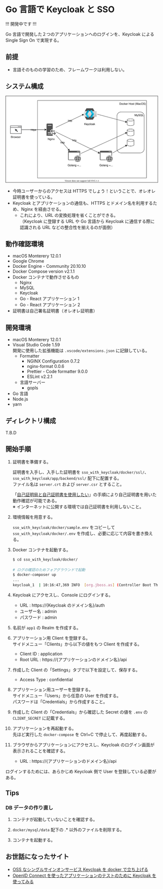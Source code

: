 # Go 言語で Keycloak と SSO

!!! 開発中です !!!

Go 言語で開発した２つのアプリケーションへのログインを、Keycloak による Single Sign On で実現する。

## 前提

- 言語そのものの学習のため、フレームワークは利用しない。

## システム構成

![システム構成図](./doc/system_structure.drawio.svg)

- 今時ユーザーからのアクセスは HTTPS でしょう！ということで、オレオレ証明書を使っている。
- Keycloak とアプリケーションの通信も、HTTPS とドメイン名を利用するため、Nginx を経由させる。
  - これにより、URL の変換処理を省くことができる。  
    （Keycloak に登録する URL や Go 言語から Keycloak に通信する際に認識される URL などの整合性を揃えるのが面倒）

## 動作確認環境

- macOS Monterery 12.0.1
- Google Chrome
- Docker Engine - Community 20.10.10
- Docker Compose version v2.1.1
- Docker コンテナで動作させるもの
  - Nginx
  - MySQL
  - Keycloak
  - Go - React アプリケーション 1
  - Go - React アプリケーション 2
- 証明書は自己署名証明書（オレオレ証明書）

## 開発環境

- macOS Monterery 12.0.1
- Visual Studio Code 1.59  
  開発に使用した拡張機能は `.vscode/extensions.json` に記録している。
  - Formatter
    - NGINX Configuration 0.7.2
    - nginx-format 0.0.6
    - Prettier - Code formatter 9.0.0
    - ESLint v2.2.1
  - 言語サーバー
    - gopls
- Go 言語
- Node.js
- yarn

## ディレクトリ構成

T.B.D

## 開始手順

1. 証明書を準備する。

   証明書を入手し、入手した証明書を `sso_with_keycloak/docker/ssl/`、`sso_with_keycloak/app/backend/ssl/` 配下に配置する。  
   ファイル名は `server.crt` および `server.csr` とすること。

   「[自己証明局と自己証明書を使用したい](./doc/appendix.md#自己証明局と自己証明書を使用したい)」の手順により自己証明書を用いた動作確認が可能である。  
   ※ インターネットに公開する環境では自己証明書を利用しないこと。

1. 環境情報を用意する。

   `sso_with_keycloak/docker/sample.env` をコピーして `sso_with_keycloak/docker/.env` を作成し、必要に応じて内容を書き換える。

1. Docker コンテナを起動する。

   ```bash
   $ cd sso_with_keycloak/docker/

   # ログの確認のためフォアグラウンドで起動
   $ docker-composer up
   ...
   keycloak_1  | 10:16:47,369 INFO  [org.jboss.as] (Controller Boot Thread) WFLYSRV0051: Admin console listening on http://127.0.0.1:9990
   ```

1. Keycloak にアクセスし、Console にログインする。

   - URL : https://{Keycloak のドメイン名}/auth
   - ユーザー名 : admin
   - パスワード : admin

1. 名前が `app1` の Realm を作成する。

1. アプリケーション用 Client を登録する。  
   サイドメニュー「Clients」から以下の値をもつ Client を作成する。

   - Client ID : application
   - Root URL : https://{アプリケーションのドメイン名}/api

1. 作成した Client の「Settings」タブで以下を設定して、保存する。

   - Access Type : confidential

1. アプリケーション用ユーザーを登録する。  
   サイドメニュー「Users」から任意の User を作成する。  
   パスワードは「Credentials」から作成すること。

1. 作成した Client の「Credentials」から確認した Secret の値を `.env` の `CLIENT_SECRET` に記載する。

1. アプリケーションを再起動する。  
   先ほど実行した `docker-compose` を Ctrl+C で停止して、再度起動する。

1. ブラウザからアプリケーションにアクセスし、Keycloak のログイン画面が表示されることを確認する。
   - URL : https://{アプリケーションのドメイン名}/api

ログインするためには、あらかじめ Keycloak 側で User を登録している必要がある。

## Tips

### DB データの作り直し

1. コンテナが起動していないことを確認する。

1. `docker/mysql/data` 配下の .\* 以外のファイルを削除する。

1. コンテナを起動する。

## お世話になったサイト

- [OSS なシングルサインオンサービス Keycloak を docker で立ち上げる](https://qiita.com/myoshimi/items/7e9f1de7373427233880)
- [OpenID Connect を使ったアプリケーションのテストのために Keycloak を使ってみる](https://qiita.com/shibukawa/items/fd78d1ca6c23ce2fa8df)
